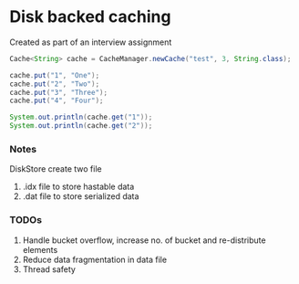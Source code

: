 
# Disk backed caching


Created as part of an interview assignment

```java
Cache<String> cache = CacheManager.newCache("test", 3, String.class);

cache.put("1", "One");
cache.put("2", "Two");
cache.put("3", "Three");
cache.put("4", "Four");

System.out.println(cache.get("1")); 
System.out.println(cache.get("2")); 
```


### Notes

DiskStore create two file
1. .idx file to store hastable data
2. .dat file to store serialized data 

### TODOs

1. Handle bucket overflow, increase no. of bucket and re-distribute elements 
2. Reduce data fragmentation in data file 
3. Thread safety 

